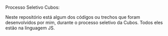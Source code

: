 Processo Seletivo Cubos:

Neste repositório está algum dos códigos ou trechos que foram desenvolvidos por mim, durante o processo seletivo da Cubos. Todos eles estão na linguagem JS.
